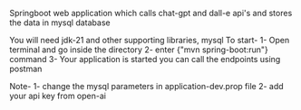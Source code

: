Springboot web application which calls chat-gpt and dall-e api's and stores the data in mysql database

You will need jdk-21 and other supporting libraries, mysql 
To start-
1- Open terminal and go inside the directory
2- enter {"mvn spring-boot:run"} command
3- Your application is started you can call the endpoints using postman

Note- 
1- change the mysql parameters in application-dev.prop file
2- add your api key from open-ai